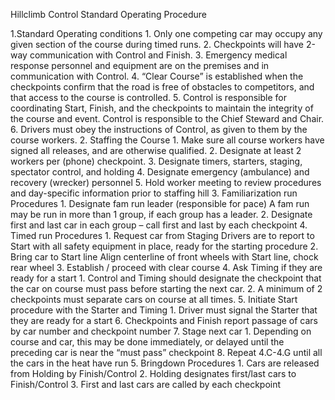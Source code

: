 Hillclimb Control Standard Operating Procedure

1.Standard Operating conditions
	1. Only one competing car may occupy any given section of the course during timed runs.
	2. Checkpoints will have 2-way communication with Control and Finish.
	3. Emergency medical response personnel and equipment are on the premises and in communication with Control.
	4. “Clear Course” is established when the checkpoints confirm that the road is free of obstacles to competitors, and that access to the course is controlled.
	5. Control is responsible for coordinating Start, Finish, and the checkpoints to maintain the integrity of the course and event. Control is responsible to the Chief Steward and Chair.
	6. Drivers must obey the instructions of Control, as given to them by the course workers.
2. Staffing the Course
	1. Make sure all course workers have signed all releases, and are otherwise qualified.
	2. Designate at least 2 workers per (phone) checkpoint.
	3. Designate timers, starters, staging, spectator control, and holding
	4. Designate emergency (ambulance) and recovery (wrecker) personnel
	5. Hold worker meeting to review procedures and day-specific information prior to staffing hill
3. Familiarization run Procedures
	1. Designate fam run leader (responsible for pace) 
		A fam run may be run in more than 1 group, if each group has a leader.
	2. Designate first and last car in each group – call first and last by each checkpoint
4. Timed run Procedures
	1. Request car from Staging
		Drivers are to report to Start with all safety equipment in place, ready for the starting procedure
	2. Bring car to Start line Align centerline of front wheels with Start line, chock rear wheel
	3. Establish / proceed with clear course
	4. Ask Timing if they are ready for a start
		1. Control and Timing should designate the checkpoint that the car on course must pass before starting the next car.
		2. A minimum of 2 checkpoints must separate cars on course at all times.
	5. Initiate Start procedure with the Starter and Timing
		1. Driver must signal the Starter that they are ready for a start
	6. Checkpoints and Finish report passage of cars by car number and checkpoint number
	7. Stage next car
		1. Depending on course and car, this may be done immediately, or delayed until the preceding car is near the “must pass” checkpoint
	8. Repeat 4.C-4.G until all the cars in the heat have run
5. Bringdown Procedures
	1. Cars are released from Holding by Finish/Control
	2. Holding designates first/last cars to Finish/Control
	3. First and last cars are called by each checkpoint

